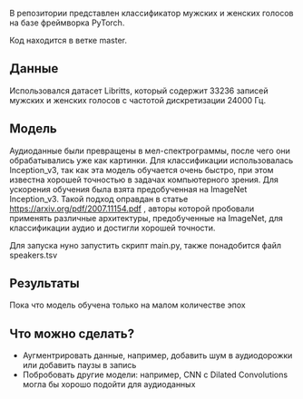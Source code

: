 В репозитории представлен классификатор мужских и женских голосов на базе фреймворка PyTorch.

Код находится в ветке master.


## Данные

Использовался датасет Libritts, который содержит 33236 записей мужских и женских голосов с частотой дискретизации 24000 Гц.


## Модель

Аудиоданные были превращены в мел-спектрограммы, после чего они обрабатывались уже как картинки.
Для классификации использовалась Inception_v3, так как эта модель обучается очень быстро, при этом известна хорошей точностью в задачах компьютерного зрения. Для ускорения обучения была взята предобученная на ImageNet Inception_v3. Такой подход оправдан в статье https://arxiv.org/pdf/2007.11154.pdf , авторы которой пробовали применять различные архитектуры, предобученные на ImageNet, для классификации аудио и достигли хорошей точности.


Для запуска нуно запустить скрипт main.py, также понадобится файл speakers.tsv

## Результаты

Пока что модель обучена только на малом количестве эпох

## Что можно сделать?

- Аугментрировать данные, например, добавить шум в аудиодорожки или добавить паузы в запись
- Побробовать другие модели: например, CNN с Dilated Convolutions могла бы хорошо подойти для аудиоданных
